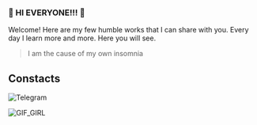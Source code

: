 ### :cherry_blossom: HI EVERYONE!!! :cherry_blossom:

Welcome! Here are my few humble works that I can share with you. Every day I learn more and more. Here you will see.

> I am the cause of my own insomnia

<!-- ![EVANGELION](https://media4.giphy.com/media/dcEhBpNle8ikw/giphy.gif?cid=ecf05e47x4ju2cxxdk9n06512a3wpv1o9klubtmna96yp5vj&rid=giphy.gif&ct=g) -->

## Constacts
![Telegram](https://img.shields.io/badge/tg-%40mikitazvezd-lightgrey)

![GIF_GIRL](https://c.tenor.com/_wmzDrSE3l0AAAAC/dark-japan.gif)
